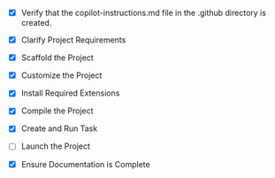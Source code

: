 <!-- Use this file to provide workspace-specific custom instructions to Copilot. For more details, visit https://code.visualstudio.com/docs/copilot/copilot-customization#_use-a-githubcopilotinstructionsmd-file -->
- [x] Verify that the copilot-instructions.md file in the .github directory is created.

- [x] Clarify Project Requirements
	<!-- AI角色扮演网页应用，使用Vue3 + TypeScript + Vite，支持语音识别和TTS，集成智谱GLM-4 API -->

- [x] Scaffold the Project
	<!-- Vue3 + TypeScript project created with Vite -->

- [x] Customize the Project
	<!-- 已完成项目定制，包括角色选择页面、聊天界面、AI服务集成、语音功能等 -->

- [x] Install Required Extensions
	<!-- 无需特定扩展 -->

- [x] Compile the Project
	<!-- 项目编译成功，依赖安装完成 -->

- [x] Create and Run Task
	<!-- 开发服务器运行成功：http://localhost:5173/ -->

- [ ] Launch the Project
	<!-- 项目已在开发模式运行，可以访问 http://localhost:5173/ -->

- [x] Ensure Documentation is Complete
	<!-- README.md和copilot-instructions.md已更新完成 -->